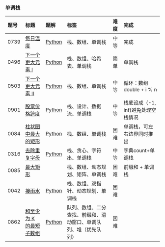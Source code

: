 ### 单调栈


| 题号 | 标题 | 题解 | 标签 | 难度 | 完成 |
| :------ | :------ | :------ | :------ | :------ | :------ |
| 0739 | [每日温度](https://leetcode.cn/problems/daily-temperatures/) | [Python](https://github.com/onmoonno/LeetCode-Py/blob/main/Solutions/0739.%20%E6%AF%8F%E6%97%A5%E6%B8%A9%E5%BA%A6.md) | 栈、数组、单调栈 | 中等 | 完成
| 0496 | [下一个更大元素 I](https://leetcode.cn/problems/next-greater-element-i/) | [Python](https://github.com/onmoonno/LeetCode-Py/blob/main/Solutions/0496.%20%E4%B8%8B%E4%B8%80%E4%B8%AA%E6%9B%B4%E5%A4%A7%E5%85%83%E7%B4%A0%20I.md) | 栈、数组、哈希表、单调栈 | 简单 | 单调栈 
| 0503 | [下一个更大元素 II](https://leetcode.cn/problems/next-greater-element-ii/) | [Python](https://github.com/onmoonno/LeetCode-Py/blob/main/Solutions/0503.%20%E4%B8%8B%E4%B8%80%E4%B8%AA%E6%9B%B4%E5%A4%A7%E5%85%83%E7%B4%A0%20II.md) | 栈、数组、单调栈 | 中等 | 循环：数组double + i % n
| 0901 | [股票价格跨度](https://leetcode.cn/problems/online-stock-span/) | [Python](https://github.com/onmoonno/LeetCode-Py/blob/main/Solutions/0901.%20%E8%82%A1%E7%A5%A8%E4%BB%B7%E6%A0%BC%E8%B7%A8%E5%BA%A6.md) | 栈、设计、数据流、单调栈 | 中等 | 栈底设成（-1, inf)避免处理空栈情况
| 0084 | [柱状图中最大的矩形](https://leetcode.cn/problems/largest-rectangle-in-histogram/) | [Python](https://github.com/onmoonno/LeetCode-Py/blob/main/Solutions/0084.%20%E6%9F%B1%E7%8A%B6%E5%9B%BE%E4%B8%AD%E6%9C%80%E5%A4%A7%E7%9A%84%E7%9F%A9%E5%BD%A2.md) | 栈、数组、单调栈 | 困难 | 单调栈，可左右边界同时推出
| 0316 | [去除重复字母](https://leetcode.cn/problems/remove-duplicate-letters/) | [Python](https://github.com/onmoonno/LeetCode-Py/blob/main/Solutions/0316.%20%E5%8E%BB%E9%99%A4%E9%87%8D%E5%A4%8D%E5%AD%97%E6%AF%8D.md) | 栈、贪心、字符串、单调栈 | 中等 |字典count+单调栈
| 0085 | [最大矩形](https://leetcode.cn/problems/maximal-rectangle/) |  | 栈、数组、动态规划、矩阵、单调栈 | 困难 | 前缀和 + 单调栈
| 0042 | [接雨水](https://leetcode.cn/problems/trapping-rain-water/) | [Python](https://github.com/onmoonno/LeetCode-Py/blob/main/Solutions/0042.%20%E6%8E%A5%E9%9B%A8%E6%B0%B4.md) | 栈、数组、双指针、动态规划、单调栈 | 困难 |
| 0862 | [和至少为 K 的最短子数组](https://leetcode.cn/problems/shortest-subarray-with-sum-at-least-k/) | [Python](https://github.com/onmoonno/LeetCode-Py/blob/main/Solutions/0862.%20%E5%92%8C%E8%87%B3%E5%B0%91%E4%B8%BA%20K%20%E7%9A%84%E6%9C%80%E7%9F%AD%E5%AD%90%E6%95%B0%E7%BB%84.md) | 队列、数组、二分查找、前缀和、滑动窗口、单调队列、堆（优先队列） | 困难 |


